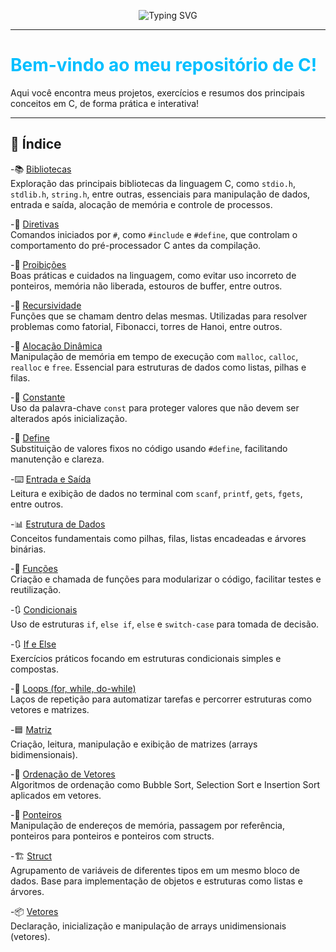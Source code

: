 <!-- Banner animado com SVG -->
<p align="center">
  <img src="https://readme-typing-svg.demolab.com?font=Fira+Code&size=30&pause=1000&color=08F7FE&center=true&vCenter=true&multiline=true&width=900&height=70&lines=Todo+meu+aprendizado+em+C!;Projetos%2FExerc%C3%ADcios+e+Conceitos+Importantes" alt="Typing SVG" />
</p>

---

# <span style="color:#00BFFF;">Bem-vindo ao meu repositório de C!</span>

Aqui você encontra meus projetos, exercícios e resumos dos principais conceitos em C, de forma prática e interativa!

---

## :rocket: Índice

-📚 [Bibliotecas](https://github.com/arthurresendes/C/tree/main/EstudosCurso/Bibliotecas) <br>
Exploração das principais bibliotecas da linguagem C, como `stdio.h`, `stdlib.h`, `string.h`, entre outras, essenciais para manipulação de dados, entrada e saída, alocação de memória e controle de processos.

-🔖 [Diretivas](https://github.com/arthurresendes/C/tree/main/EstudosCurso/Diretivas)<br>
Comandos iniciados por `#`, como `#include` e `#define`, que controlam o comportamento do pré-processador C antes da compilação.

-🚫 [Proibições](https://github.com/arthurresendes/C/tree/main/EstudosCurso/Proibi%C3%A7%C3%B5es)<br>
Boas práticas e cuidados na linguagem, como evitar uso incorreto de ponteiros, memória não liberada, estouros de buffer, entre outros.

-🔁 [Recursividade](https://github.com/arthurresendes/C/tree/main/EstudosCurso/Recursividade)<br>
Funções que se chamam dentro delas mesmas. Utilizadas para resolver problemas como fatorial, Fibonacci, torres de Hanoi, entre outros.

-💾 [Alocação Dinâmica](https://github.com/arthurresendes/C/tree/main/EstudosCurso/aloca%C3%A7%C3%A3o-dinamica)<br>
Manipulação de memória em tempo de execução com `malloc`, `calloc`, `realloc` e `free`. Essencial para estruturas de dados como listas, pilhas e filas.

-🔀 [Constante](https://github.com/arthurresendes/C/tree/main/EstudosCurso/constantes)<br>
Uso da palavra-chave `const` para proteger valores que não devem ser alterados após inicialização.

-🔀 [Define](https://github.com/arthurresendes/C/tree/main/EstudosCurso/define)<br>
Substituição de valores fixos no código usando `#define`, facilitando manutenção e clareza.

-⌨️ [Entrada e Saída](https://github.com/arthurresendes/C/tree/main/EstudosCurso/entradaSaida)<br>
Leitura e exibição de dados no terminal com `scanf`, `printf`, `gets`, `fgets`, entre outros.

-📊 [Estrutura de Dados](https://github.com/arthurresendes/C/tree/main/EstudosCurso/estrturaDados)<br>
Conceitos fundamentais como pilhas, filas, listas encadeadas e árvores binárias.

-🧩 [Funções](https://github.com/arthurresendes/C/tree/main/EstudosCurso/funcoes)<br>
Criação e chamada de funções para modularizar o código, facilitar testes e reutilização.

-🔃 [Condicionais](https://github.com/arthurresendes/C/tree/main/EstudosCurso/condicional)<br>
Uso de estruturas `if`, `else if`, `else` e `switch-case` para tomada de decisão.

-🔃 [If e Else](https://github.com/arthurresendes/C/tree/main/EstudosCurso/if)<br>
Exercícios práticos focando em estruturas condicionais simples e compostas.

-🔄 [Loops (for, while, do-while)](https://github.com/arthurresendes/C/tree/main/EstudosCurso/loop)<br>
Laços de repetição para automatizar tarefas e percorrer estruturas como vetores e matrizes.

-🟦 [Matriz](https://github.com/arthurresendes/C/tree/main/EstudosCurso/matriz)<br>
Criação, leitura, manipulação e exibição de matrizes (arrays bidimensionais).

-📑 [Ordenação de Vetores](https://github.com/arthurresendes/C/tree/main/EstudosCurso/ordena%C3%A7%C3%A3oVetores)<br>
Algoritmos de ordenação como Bubble Sort, Selection Sort e Insertion Sort aplicados em vetores.

-🧭 [Ponteiros](https://github.com/arthurresendes/C/tree/main/EstudosCurso/ponteiro)<br>
Manipulação de endereços de memória, passagem por referência, ponteiros para ponteiros e ponteiros com structs.

-🏗️ [Struct](https://github.com/arthurresendes/C/tree/main/EstudosCurso/structs)<br>
Agrupamento de variáveis de diferentes tipos em um mesmo bloco de dados. Base para implementação de objetos e estruturas como listas e árvores.

-📦 [Vetores](https://github.com/arthurresendes/C/tree/main/EstudosCurso/vetores)<br>
Declaração, inicialização e manipulação de arrays unidimensionais (vetores).



